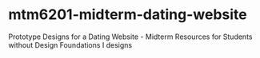# mtm6201-midterm-dating-website
Prototype Designs for a Dating Website - Midterm Resources for Students without Design Foundations I designs
